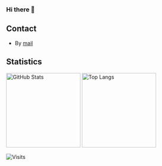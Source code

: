 ### Hi there 👋

<!-- Aerospace engineer with a strong software engineering background working on flight simulators as a flight dynamics specialist. -->

<!--
**marek-cel/marek-cel** is a ✨ _special_ ✨ repository because its `README.md` (this file) appears on your GitHub profile.

Here are some ideas to get you started:

- 🔭 I’m currently working on ...
- 🌱 I’m currently learning ...
- 👯 I’m looking to collaborate on ...
- 🤔 I’m looking for help with ...
- 💬 Ask me about ...
- 📫 How to reach me: ...
- 😄 Pronouns: ...
- ⚡ Fun fact: ...
-->

## Contact

- By [mail](mailto:contact@marekcel.pl?subject=[GitHub])

## Statistics

<img height="200px" alt="GitHub Stats" src="https://github-readme-stats.vercel.app/api?username=marek-cel&show_icons=true&hide_border=true" />
<img height="200px" alt="Top Langs" src="https://github-readme-stats.vercel.app/api/top-langs/?username=marek-cel&hide_border=true&hide=javascript,html" />

<p align="left"><img src="https://komarev.com/ghpvc/?username=marek-cel" alt="Visits" /></p>
